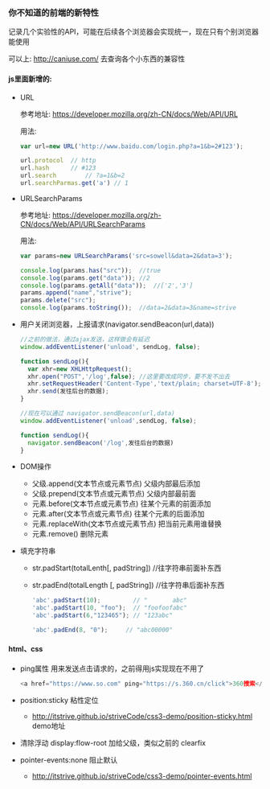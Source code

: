 ### 你不知道的前端的新特性

记录几个实验性的API，可能在后续各个浏览器会实现统一，现在只有个别浏览器能使用

可以上: http://caniuse.com/  去查询各个小东西的兼容性

#### js里面新增的:

- URL

  参考地址: https://developer.mozilla.org/zh-CN/docs/Web/API/URL

  用法: 

  ```javascript
  var url=new URL('http://www.baidu.com/login.php?a=1&b=2#123');

  url.protocol	// http
  url.hash		// #123
  url.search		// ?a=1&b=2
  url.searchParmas.get('a')	// 1
  ```

- URLSearchParams

  参考地址: https://developer.mozilla.org/zh-CN/docs/Web/API/URLSearchParams

  用法:

  ```javascript
  var params=new URLSearchParams('src=sowell&data=2&data=3');

  console.log(params.has("src"));  //true
  console.log(params.get("data")); //2
  console.log(params.getAll("data"));  //['2','3']
  params.append("name","strive");
  params.delete("src");
  console.log(params.toString());  //data=2&data=3&name=strive
  ```

- 用户关闭浏览器，上报请求(navigator.sendBeacon(url,data))

  ```javascript
  //之前的做法，通过ajax发送，这样做会有延迟
  window.addEventListener('unload', sendLog, false);

  function sendLog(){
    var xhr=new XHLHttpRequest();
    xhr.open("POST",'/log',false); //这里要改成同步，要不发不出去
    xhr.setRequestHeader('Content-Type','text/plain; charset=UTF-8');
    xhr.send(发往后台的数据);
  }
  ```

  ```javascript
  //现在可以通过 navigator.sendBeacon(url,data)
  window.addEventListener('unload',sendLog, false);

  function sendLog(){
  	navigator.sendBeacon('/log',发往后台的数据)
  }
  ```

- DOM操作

  - 父级.append(文本节点或元素节点)   父级内部最后添加
  - 父级.prepend(文本节点或元素节点)  父级内部最前面
  - 元素.before(文本节点或元素节点)   往某个元素的前面添加
  - 元素.after(文本节点或元素节点)    往某个元素的后面添加
  - 元素.replaceWith(文本节点或元素节点)  把当前元素用谁替换
  - 元素.remove()   删除元素

- 填充字符串

  - str.padStart(totalLenth[, padString])    //往字符串前面补东西

  - str.padEnd(totalLength [, padString])   //往字符串后面补东西

    ```javascript
    'abc'.padStart(10);         // "       abc"
    'abc'.padStart(10, "foo");  // "foofoofabc"
    'abc'.padStart(6,"123465"); // "123abc"

    'abc'.padEnd(8, "0");     // "abc00000"
    ```

#### html、css

- ping属性 用来发送点击请求的，之前得用js实现现在不用了

  ```javascript
  <a href="https://www.so.com" ping="https://s.360.cn/click">360搜索</a>
  ```

- position:sticky   粘性定位

  - http://itstrive.github.io/striveCode/css3-demo/position-sticky.html  demo地址

- 清除浮动   display:flow-root  加给父级，类似之前的 clearfix

- pointer-events:none  阻止默认

  - http://itstrive.github.io/striveCode/css3-demo/pointer-events.html